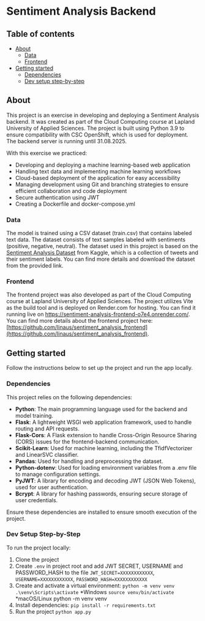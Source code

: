 # Sentiment Analysis Backend

## Table of contents
- [About](#about)
    - [Data](#data)
    - [Frontend](#frontend)
- [Getting started](#getting-started)
     - [Dependencies](#dependencies)
     - [Dev setup step-by-step](#dev-setup-step-by-step)

## About

This project is an exercise in developing and deploying a Sentiment Analysis backend. It was created as part of the Cloud Computing course at Lapland University of Applied Sciences. The project is built using Python 3.9 to ensure compatibility with CSC OpenShift, which is used for deployment. The backend server is running until 31.08.2025.

With this exercise we practiced:

- Developing and deploying a machine learning-based web application
- Handling text data and implementing machine learning workflows
- Cloud-based deployment of the application for easy accessibility
- Managing development using Git and branching strategies to ensure efficient collaboration and code deployment
- Secure authentication using JWT
- Creating a Dockerfile and docker-compose.yml

### Data

The model is trained using a CSV dataset (train.csv) that contains labeled text data. The dataset consists of text samples labeled with sentiments (positive, negative, neutral). The dataset used in this project is based on the [Sentiment Analysis Dataset](https://www.kaggle.com/datasets/abhi8923shriv/sentiment-analysis-dataset) from Kaggle, which is a collection of tweets and their sentiment labels. You can find more details and download the dataset from the provided link.

### Frontend

The frontend project was also developed as part of the Cloud Computing course at Lapland University of Applied Sciences. The project utilizes Vite as the build tool and is deployed on Render.com for hosting. You can find it running live on https://sentiment-analysis-frontend-o7e4.onrender.com/. You can find more details about the frontend project here: [https://github.com/Iinaus/sentiment_analysis_frontend](https://github.com/Iinaus/sentiment_analysis_frontend).

## Getting started

Follow the instructions below to set up the project and run the app locally.

### Dependencies

This project relies on the following dependencies:

- **Python**: The main programming language used for the backend and model training.
- **Flask**: A lightweight WSGI web application framework, used to handle routing and API requests.
- **Flask-Cors**: A Flask extension to handle Cross-Origin Resource Sharing (CORS) issues for the frontend-backend communication.
- **Scikit-Learn**: Used for machine learning, including the TfidfVectorizer and LinearSVC classifier.
- **Pandas**: Used for handling and preprocessing the dataset.
- **Python-dotenv**: Used for loading environment variables from a .env file to manage configuration settings.
- **PyJWT**: A library for encoding and decoding JWT (JSON Web Tokens), used for user authentication.
- **Bcrypt**: A library for hashing passwords, ensuring secure storage of user credentials.

Ensure these dependencies are installed to ensure smooth execution of the project.

### Dev Setup Step-by-Step

To run the project locally:

1. Clone the project
2. Create `.env` in project root and add JWT SECRET, USERNAME and PASSWORD_HASH to the file `JWT_SECRET=XXXXXXXXXXXX`, `USERNAME=XXXXXXXXXXXX`, `PASSWORD_HASH=XXXXXXXXXXXX`
3. Create and activate a virtual environment:
   `python -m venv venv`
   `.\venv\Scripts\activate` *Windows
   `source venv/bin/activate` *macOS/Linux
   python -m venv venv
4. Install dependencies: `pip install -r requirements.txt`
5. Run the project `python app.py`

